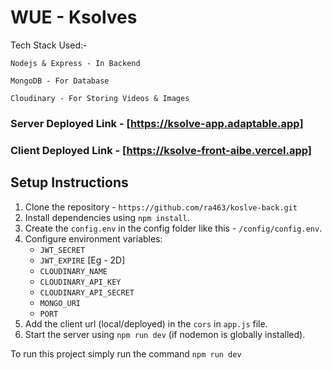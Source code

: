 # WUE - Ksolves

Tech Stack Used:-

```
Nodejs & Express - In Backend

MongoDB - For Database

Cloudinary - For Storing Videos & Images
```

### Server Deployed Link - [https://ksolve-app.adaptable.app]

### Client Deployed Link - [https://ksolve-front-aibe.vercel.app]

## Setup Instructions

1. Clone the repository - `https://github.com/ra463/koslve-back.git`
2. Install dependencies using `npm install`.
3. Create the `config.env` in the config folder like this - `/config/config.env`.
4. Configure environment variables:
   - `JWT_SECRET`
   - `JWT_EXPIRE` [Eg - 2D]
   - `CLOUDINARY_NAME`
   - `CLOUDINARY_API_KEY`
   - `CLOUDINARY_API_SECRET`
   - `MONGO_URI`
   - `PORT`
5. Add the client url (local/deployed) in the `cors` in `app.js` file.
6. Start the server using `npm run dev` (if nodemon is globally installed).

To run this project simply run the command `npm run dev`